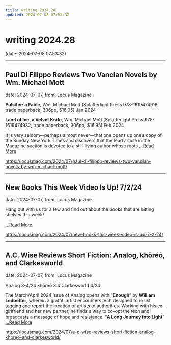 ```yaml
---
title: writing 2024.28
updated: 2024-07-08 07:53:32
---
```


# writing 2024.28

(date: 2024-07-08 07:53:32)

---

## Paul Di Filippo Reviews Two Vancian Novels by Wm. Michael Mott

date: 2024-07-07, from: Locus Magazine

<p><strong>Pulsifer: a Fable</strong>, Wm. Michael Mott (Splatterlight Press 978-1619474918, trade paperback, 306pp, $16.95) Jan 2024</p>
<p><strong>Land of Ice, a Velvet Knife</strong>, Wm. Michael Mott (Splatterlight Press 978-1619474932, trade paperback, 306pp, $16.95) Feb 2024</p>
<p>It is very seldom—perhaps almost never—that one opens up one’s copy of the Sunday New York Times and discovers that the lead article in the Magazine section is devoted to a still-living author whose roots  <a href="https://locusmag.com/2024/07/paul-di-filippo-reviews-two-vancian-novels-by-wm-michael-mott/" class="read-more">...Read More </a></p> 

<https://locusmag.com/2024/07/paul-di-filippo-reviews-two-vancian-novels-by-wm-michael-mott/>

---

## New Books This Week Video Is Up! 7/2/24

date: 2024-07-07, from: Locus Magazine

<p>Hang out with us for a few and find out about the books that are hitting shelves this week!</p>
<div class="jetpack-video-wrapper"></div> <a href="https://locusmag.com/2024/07/new-books-this-week-video-is-up-7-2-24/" class="read-more">...Read More </a> 

<https://locusmag.com/2024/07/new-books-this-week-video-is-up-7-2-24/>

---

## A.C. Wise Reviews Short Fiction: Analog, khōréō, and Clarkesworld

date: 2024-07-07, from: Locus Magazine

<p>Analog 3-4/24
khōréō 3.4
Clarkesworld 4/24</p>
<p>The March/April 2024 issue of Analog opens with “<strong>Enough</strong>” by <strong>William Ledbetter</strong>, wherein a graffiti artist en­counters tech designed to resist tagging and report the location of artists to authorities. Working with his ex-girlfriend and her new partner, he finds a way to co-opt the tech and broadcasts a message of hope and resistance. “<strong>A Long Journey into Light</strong>”  <a href="https://locusmag.com/2024/07/a-c-wise-reviews-short-fiction-analog-khoreo-and-clarkesworld/" class="read-more">...Read More </a></p> 

<https://locusmag.com/2024/07/a-c-wise-reviews-short-fiction-analog-khoreo-and-clarkesworld/>

